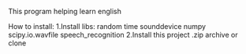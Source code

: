 This program helping learn english

How to install:
1.Install libs:
  random
  time
  sounddevice
  numpy
  scipy.io.wavfile
  speech_recognition
2.Install this project .zip archive or clone
